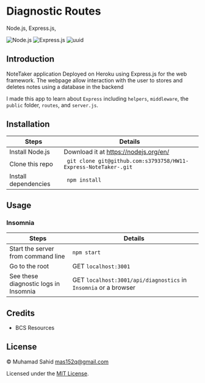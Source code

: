 # Diagnostic Routes

Node.js, Express.js,

![Node.js](https://img.shields.io/badge/16.15.0%20LTS-0?label=Node.js&style=for-the-badge&labelColor=white&color=black) ![Express.js](https://img.shields.io/badge/4.18.1-0?label=Express&style=for-the-badge&labelColor=white&color=black) ![uuid](https://img.shields.io/badge/8.3.2-0?label=uuid&style=for-the-badge&labelColor=white&color=black)

## Introduction

NoteTaker application Deployed on Heroku using Express.js for the web framework. The webpage allow interaction with the user to stores and deletes notes using a database in the backend

I made this app to learn about `Express` including `helpers`, `middleware`, the `public` folder, `routes`, and `server.js`.

## Installation

| Steps                | Details                                                                |
| -------------------- | ---------------------------------------------------------------------- |
| Install Node.js      | Download it at https://nodejs.org/en/                                  |
| Clone this repo      | ` git clone git@github.com:s3793758/HW11-Express-NoteTaker-.git` |
| Install dependencies | ` npm install`                                                         |

## Usage

### Insomnia

| Steps                                                  | Details                                                                                 |
| ------------------------------------------------------ | --------------------------------------------------------------------------------------- |
| Start the server from command line                     | `npm start`                                                                             |
| Go to the root                                         | GET `localhost:3001`                                                                    |
| See these diagnostic logs in Insomnia                  | GET `localhost:3001/api/diagnostics` in `Insomnia` or a browser                         |


## Credits

-  BCS Resources

## License

&copy; Muhamad Sahid <mas152q@gmail.com>

Licensed under the [MIT License](./LICENSE).
